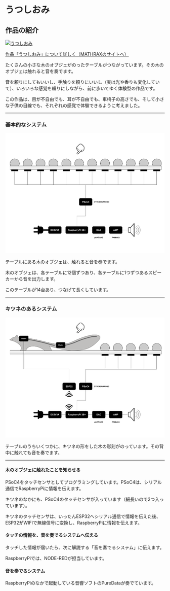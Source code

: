 # うつしおみ


## 作品の紹介

[![うつしおみ](http://img.youtube.com/vi/HiOy_eePyWg/0.jpg)](http://www.youtube.com/watch?v=HiOy_eePyWg "うつしおみ")

<a href = "https://mathrax.com/contents/page10523">作品「うつしおみ」について詳しく（MATHRAXのサイトへ）</a>

たくさんの小さな木のオブジェがのったテーブルがつながっています。その木のオブジェは触れると音を奏でます。

音を頼りにしてもいいし、手触りを頼りにいいし（実は光や香りも変化していて）、いろいろな感覚を頼りにしながら、前に歩いてゆく体験型の作品です。

この作品は、目が不自由でも、耳が不自由でも、車椅子の高さでも、そして小さな子供の目線でも、それぞれの感覚で体験できるように考えました。

---



### 基本的なシステム

[![基本的なシステム](https://github.com/mathrax-s/utsushiomi/raw/garage/system_basic.png)]("system_basic")

テーブルにある木のオブジェは、触れると音を奏でます。

木のオブジェは、各テーブルに12個ずつあり、各テーブルに1つずつあるスピーカーから音を出力します。

このテーブルが14台あり、つなげて長くしています。

---



### キツネのあるシステム


[![基本的なシステム](https://github.com/mathrax-s/utsushiomi/raw/garage/system_fox.png)]("system_fox")

テーブルのうちいくつかに、キツネの形をした木の彫刻がのっています。その背中に触れても音を奏でます。

---


#### 木のオブジェに触れたことを知らせる

PSoC4をタッチセンサとしてプログラミングしています。PSoC4は、シリアル通信でRaspberryPiに情報を伝えます。

キツネのなかにも、PSoC4のタッチセンサが入っています（細長いので2つ入っています）。

キツネのタッチセンサは、いったんESP32へシリアル通信で情報を伝えた後、ESP32がWIFIで無線信号に変換し、RaspberryPiに情報を伝えます。



#### タッチの情報を、音を奏でるシステムへ伝える

タッチした情報が届いたら、次に解説する「音を奏でるシステム」に伝えます。

RaspberryPiでは、NODE-REDが担当しています。



#### 音を奏でるシステム

RaspberryPiのなかで起動している音響ソフトのPureDataが奏でています。

